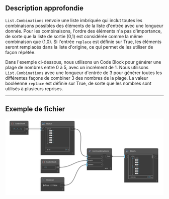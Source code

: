 ## Description approfondie
`List.Combinations` renvoie une liste imbriquée qui inclut toutes les combinaisons possibles des éléments de la liste d'entrée avec une longueur donnée. Pour les combinaisons, l'ordre des éléments n'a pas d'importance, de sorte que la liste de sortie (0,1) est considérée comme la même combinaison que (1,0). Si l'entrée `replace` est définie sur True, les éléments seront remplacés dans la liste d'origine, ce qui permet de les utiliser de façon répétée.

Dans l'exemple ci-dessous, nous utilisons un Code Block pour générer une plage de nombres entre 0 à 5, avec un incrément de 1. Nous utilisons `List.Combinations` avec une longueur d'entrée de 3 pour générer toutes les différentes façons de combiner 3 des nombres de la plage. La valeur booléenne `replace` est définie sur True, de sorte que les nombres sont utilisés à plusieurs reprises.
___
## Exemple de fichier

![List.Combinations](./DSCore.List.Combinations_img.jpg)
